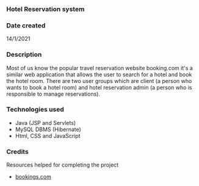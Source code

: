 
### Hotel Reservation system

### Date created
14/1/2021

### Description
Most of us know the popular travel reservation website booking.com it's a similar web application that allows the user to search for a hotel and book the hotel room. There are two user groups which are client (a person who wants to book a hotel room) and
hotel reservation admin (a person who is responsible to manage reservations).



### Technologies used
- Java (JSP and Servlets)
- MySQL DBMS (Hibernate)
- Html, CSS and JavaScript


### Credits
Resources helped for completing the project
- [bookings.com](https://www.booking.com/)
